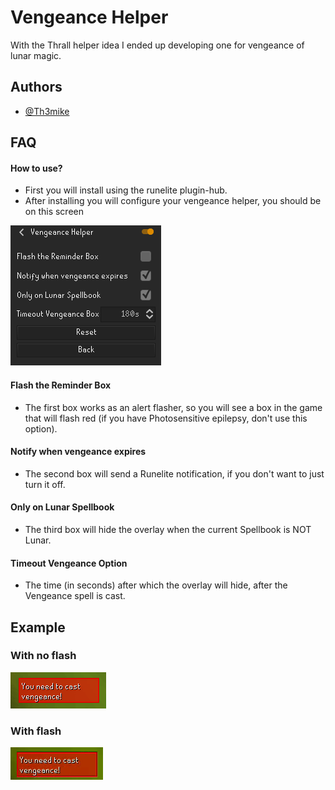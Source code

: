 # Vengeance Helper
With the Thrall helper idea I ended up developing one for vengeance of lunar magic.

## Authors

- [@Th3mike](https://github.com/Th3mike)

## FAQ

#### How to use?

- First you will install using the runelite plugin-hub.
- After installing you will configure your vengeance helper, you should be on this screen

![Config Settings](images/config.png)

#### Flash the Reminder Box
- The first box works as an alert flasher, so you will see a box in the game that will flash red (if you have Photosensitive epilepsy, don't use this option).
#### Notify when vengeance expires
- The second box will send a Runelite notification, if you don't want to just turn it off.
#### Only on Lunar Spellbook
- The third box will hide the overlay when the current Spellbook is NOT Lunar.
#### Timeout Vengeance Option
- The time (in seconds) after which the overlay will hide, after the Vengeance spell is cast.

## Example

### With no flash
![Example no flash](images/vengeance-no-flash.png)

### With flash
![Example flashing](images/vengeance-flashing.gif)